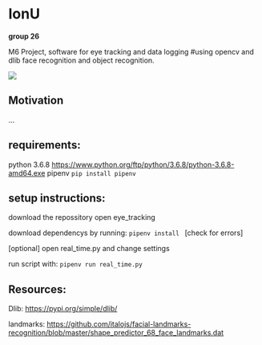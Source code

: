 # IonU
**group 26**

M6 Project, software for eye tracking and data logging 
#using opencv and dlib face recognition and object recognition. 

![](https://github.com/Holthuizen/IonU/blob/main/demo.gif)




## Motivation 
...


## requirements: 

python 3.6.8 https://www.python.org/ftp/python/3.6.8/python-3.6.8-amd64.exe 
pipenv ```pip install pipenv``` 


## setup instructions: 
download the repossitory
open eye_tracking 

download dependencys by running: 
```pipenv install ```
[check for errors]

[optional] open real_time.py and change settings

run script with: 
```pipenv run real_time.py ```


## Resources: 
Dlib: 
https://pypi.org/simple/dlib/ 

landmarks: 
https://github.com/italojs/facial-landmarks-recognition/blob/master/shape_predictor_68_face_landmarks.dat 
